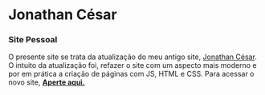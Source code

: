 # Jonathan César

### Site Pessoal

O presente site se trata da atualização do meu antigo site, <a href="https://jonathancrsantos.github.io/">Jonathan César</a>. O intuito da atualização foi, refazer o site com um aspecto mais moderno e por em prática a criação de páginas com JS, HTML e CSS. Para acessar o novo site, <a href="https://jonathaannn.github.io/Jonathan-Cesar/">
<strong>Aperte aqui.</strong></a>
